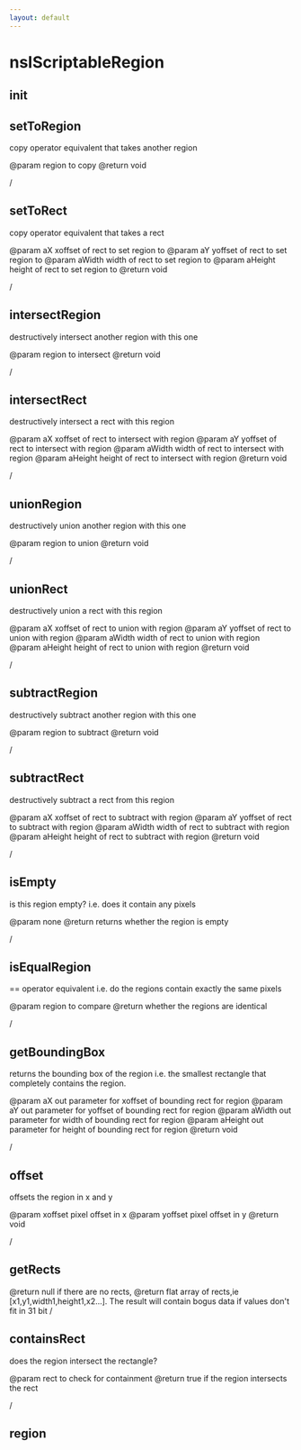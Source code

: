 ```yaml
---
layout: default
---
```


# nsIScriptableRegion #

## init ##

## setToRegion ##

copy operator equivalent that takes another region

@param      region to copy
@return     void

/

## setToRect ##

copy operator equivalent that takes a rect

@param      aX xoffset of rect to set region to
@param      aY yoffset of rect to set region to
@param      aWidth width of rect to set region to
@param      aHeight height of rect to set region to
@return     void

/

## intersectRegion ##

destructively intersect another region with this one

@param      region to intersect
@return     void

/

## intersectRect ##

destructively intersect a rect with this region

@param      aX xoffset of rect to intersect with region
@param      aY yoffset of rect to intersect with region
@param      aWidth width of rect to intersect with region
@param      aHeight height of rect to intersect with region
@return     void

/

## unionRegion ##

destructively union another region with this one

@param      region to union
@return     void

/

## unionRect ##

destructively union a rect with this region

@param      aX xoffset of rect to union with region
@param      aY yoffset of rect to union with region
@param      aWidth width of rect to union with region
@param      aHeight height of rect to union with region
@return     void

/

## subtractRegion ##

destructively subtract another region with this one

@param      region to subtract
@return     void

/

## subtractRect ##

destructively subtract a rect from this region

@param      aX xoffset of rect to subtract with region
@param      aY yoffset of rect to subtract with region
@param      aWidth width of rect to subtract with region
@param      aHeight height of rect to subtract with region
@return     void

/

## isEmpty ##

is this region empty? i.e. does it contain any pixels

@param      none
@return     returns whether the region is empty

/

## isEqualRegion ##

== operator equivalent i.e. do the regions contain exactly
the same pixels

@param      region to compare
@return     whether the regions are identical

/

## getBoundingBox ##

returns the bounding box of the region i.e. the smallest
rectangle that completely contains the region.        

@param      aX out parameter for xoffset of bounding rect for region
@param      aY out parameter for yoffset of bounding rect for region
@param      aWidth out parameter for width of bounding rect for region
@param      aHeight out parameter for height of bounding rect for region
@return     void

/

## offset ##

offsets the region in x and y

@param  xoffset  pixel offset in x
@param  yoffset  pixel offset in y
@return          void

/

## getRects ##

@return null if there are no rects,
@return flat array of rects,ie [x1,y1,width1,height1,x2...].
The result will contain bogus data if values don't fit in 31 bit
/

## containsRect ##

does the region intersect the rectangle?

@param      rect to check for containment
@return     true if the region intersects the rect

/

## region ##
